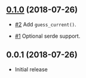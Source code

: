 ## [0.1.0] (2018-07-26)

[0.1.0]: https://github.com/RustSec/platforms-crate/compare/v0.0.1...v0.1.0

* [#2](https://github.com/RustSec/platforms-crate/pull/2)
  Add `guess_current()`.

* [#1](https://github.com/RustSec/platforms-crate/pull/1)
  Optional serde support.

## 0.0.1 (2018-07-26)

* Initial release
